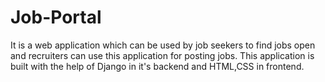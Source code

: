 # Job-Portal
It is a web application which can be used by job seekers to find jobs open and recruiters can use this application for posting jobs. This application is built with the help of  Django in it's backend and HTML,CSS in frontend.
